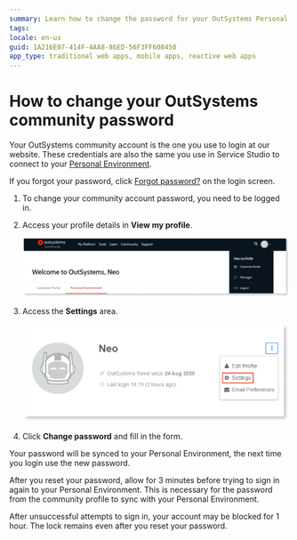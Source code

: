 ```yaml
---
summary: Learn how to change the password for your OutSystems Personal Environment and community account.
tags:
locale: en-us
guid: 1A216E07-414F-4AA8-86ED-56F3FF608450
app_type: traditional web apps, mobile apps, reactive web apps
---
```


# How to change your OutSystems community password

Your OutSystems community account is the one you use to login at our website. These credentials are also the same you use in Service Studio to connect to your [Personal Environment](https://www.outsystems.com/Portal/Trial_Portal).

<div class="info" markdown="1">

If you forgot your password, click [Forgot password?](http://www.outsystems.com/home/RequestPassword.aspx) on the login screen.

</div>

1. To change your community account password, you need to be logged in.
1. Access your profile details in **View my profile**.

    ![Access your OutSystems profile](images/change-community-pw-profile.png)

1. Access the **Settings** area.

    ![Change the settings of your OutSystems account](images/change-community-pw-settings.png)
    
1. Click **Change password** and fill in the form.

Your password will be synced to your Personal Environment, the next time you login use the new password.

<div class="info" markdown="1">


After you reset your password, allow for 3 minutes before trying to sign in again to your Personal Environment. This is necessary for the password from the community profile to sync with your Personal Environment.

After unsuccessful attempts to sign in, your account may be blocked for 1 hour. The lock remains even after you reset your password.

</div>
    
